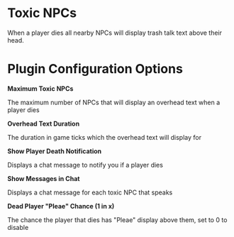 # Toxic NPCs
When a player dies all nearby NPCs will display trash talk text above their head.

# Plugin Configuration Options
**Maximum Toxic NPCs**

The maximum number of NPCs that will display an overhead text when a player dies

**Overhead Text Duration**

The duration in game ticks which the overhead text will display for

**Show Player Death Notification**

Displays a chat message to notify you if a player dies

**Show Messages in Chat**

Displays a chat message for each toxic NPC that speaks

**Dead Player "Pleae" Chance (1 in x)**

The chance the player that dies has "Pleae" display above them, set to 0 to disable
